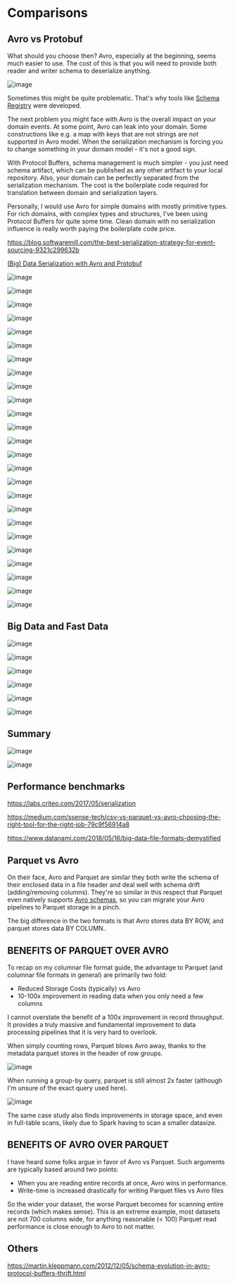 # Comparisons

## Avro vs Protobuf

What should you choose then? Avro, especially at the beginning, seems much easier to use. The cost of this is that you will need to provide both reader and writer schema to deserialize anything.

![image](../../media/Comparisions-image1.jpg)

Sometimes this might be quite problematic. That's why tools like [Schema Registry](https://www.confluent.io/confluent-schema-registry/) were developed.

The next problem you might face with Avro is the overall impact on your domain events. At some point, Avro can leak into your domain. Some constructions like e.g. a map with keys that are not strings are not supported in Avro model. When the serialization mechanism is forcing you to change something in your domain model - it's not a good sign.

With Protocol Buffers, schema management is much simpler - you just need schema artifact, which can be published as any other artifact to your local repository. Also, your domain can be perfectly separated from the serialization mechanism. The cost is the boilerplate code required for translation between domain and serialization layers.

Personally, I would use Avro for simple domains with mostly primitive types. For rich domains, with complex types and structures, I've been using Protocol Buffers for quite some time. Clean domain with no serialization influence is really worth paying the boilerplate code price.

https://blog.softwaremill.com/the-best-serialization-strategy-for-event-sourcing-9321c299632b

[(Big) Data Serialization with Avro and Protobuf](https://www.slideshare.net/gschmutz/big-data-serialization-with-avro-and-protobuf)

![image](../../media/Comparisions-image2.jpg)

![image](../../media/Comparisions-image3.jpg)

![image](../../media/Comparisions-image4.jpg)

![image](../../media/Comparisions-image5.jpg)

![image](../../media/Comparisions-image6.jpg)

![image](../../media/Comparisions-image7.jpg)

![image](../../media/Comparisions-image8.jpg)

![image](../../media/Comparisions-image9.jpg)

![image](../../media/Comparisions-image10.jpg)

![image](../../media/Comparisions-image11.jpg)

![image](../../media/Comparisions-image12.jpg)

![image](../../media/Comparisions-image13.jpg)

![image](../../media/Comparisions-image14.jpg)

![image](../../media/Comparisions-image15.jpg)

![image](../../media/Comparisions-image16.jpg)

![image](../../media/Comparisions-image17.jpg)

![image](../../media/Comparisions-image18.jpg)

![image](../../media/Comparisions-image19.jpg)

![image](../../media/Comparisions-image20.jpg)

![image](../../media/Comparisions-image21.jpg)

![image](../../media/Comparisions-image22.jpg)

![image](../../media/Comparisions-image23.jpg)

![image](../../media/Comparisions-image24.jpg)

![image](../../media/Comparisions-image25.jpg)

![image](../../media/Comparisions-image26.jpg)

## Big Data and Fast Data

![image](../../media/Comparisions-image27.jpg)

![image](../../media/Comparisions-image28.jpg)

![image](../../media/Comparisions-image29.jpg)

![image](../../media/Comparisions-image30.jpg)

![image](../../media/Comparisions-image31.jpg)

![image](../../media/Comparisions-image32.jpg)

## Summary

![image](../../media/Comparisions-image33.jpg)

![image](../../media/Comparisions-image34.jpg)

## Performance benchmarks

https://labs.criteo.com/2017/05/serialization

https://medium.com/ssense-tech/csv-vs-parquet-vs-avro-choosing-the-right-tool-for-the-right-job-79c9f56914a8

https://www.datanami.com/2018/05/16/big-data-file-formats-demystified

## Parquet vs Avro

On their face, Avro and Parquet are similar they both write the schema of their enclosed data in a file header and deal well with schema drift (adding/removing columns). They're so similar in this respect that Parquet even natively supports [Avro schemas](https://github.com/apache/parquet-mr#avro), so you can migrate your Avro pipelines to Parquet storage in a pinch.

The big difference in the two formats is that Avro stores data BY ROW, and parquet stores data BY COLUMN..

## BENEFITS OF PARQUET OVER AVRO

To recap on my columnar file format guide, the advantage to Parquet (and columnar file formats in general) are primarily two fold:

- Reduced Storage Costs (typically) vs Avro
- 10-100x improvement in reading data when you only need a few columns

I cannot overstate the benefit of a 100x improvement in record throughput. It provides a truly massive and fundamental improvement to data processing pipelines that it is very hard to overlook.

When simply counting rows, Parquet blows Avro away, thanks to the metadata parquet stores in the header of row groups.

![image](../../media/Comparisions-image35.jpg)

When running a group-by query, parquet is still almost 2x faster (although I'm unsure of the exact query used here).

![image](../../media/Comparisions-image36.jpg)

The same case study also finds improvements in storage space, and even in full-table scans, likely due to Spark having to scan a smaller datasize.

## BENEFITS OF AVRO OVER PARQUET

I have heard some folks argue in favor of Avro vs Parquet. Such arguments are typically based around two points:

- When you are reading entire records at once, Avro wins in performance.
- Write-time is increased drastically for writing Parquet files vs Avro files

So the wider your dataset, the worse Parquet becomes for scanning entire records (which makes sense). This is an extreme example, most datasets are not 700 columns wide, for anything reasonable (< 100) Parquet read performance is close enough to Avro to not matter.

## Others

https://martin.kleppmann.com/2012/12/05/schema-evolution-in-avro-protocol-buffers-thrift.html
